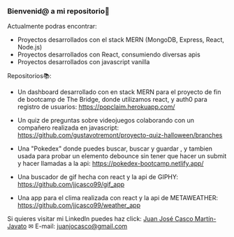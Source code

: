 ### Bienvenid@ a mi repositorio🤗

Actualmente podras encontrar:

  - Proyectos desarrollados con el stack MERN (MongoDB, Express, React, Node.js)
  - Proyectos desarrollados con React, consumiendo diversas apis
  - Proyectos desarrollados con javascript vanilla

Repositorios📚:

 - Un dashboard desarrollado con en stack MERN para el proyecto de fin de bootcamp de The Bridge, donde utilizamos react, y auth0 para registro de usuarios:
   https://popclaim.herokuapp.com/

 - Un quiz de preguntas sobre videojuegos colaborando con un compañero realizada en javascript: https://github.com/gustavotremont/proyecto-quiz-halloween/branches

 - Una "Pokedex" donde puedes buscar, buscar y guardar , y tambien usada para probar un elemento debounce sin tener que hacer un submit y hacer llamadas a la api:
   https://pokedex-bootcamp.netlify.app/
   
 - Una buscador de gif hecha con react y la api de GIPHY: https://github.com/jjcasco99/gif_app

 - Una app para el clima realizada con react y la api de METAWEATHER: https://github.com/jjcasco99/weather_app



Si quieres visitar mi LinkedIn puedes haz click: [Juan José Casco Martín-Javato](https://www.linkedin.com/in/juanjosecascomartin-javato/)
✉ E-mail: juanjocasco@gmail.com 
